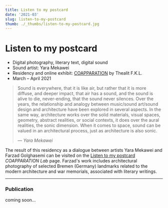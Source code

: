 ```yaml
---
title: Listen to my postcard
date: '2021-03'
slug: listen-to-my-postcard
thumb: ./_thumbs/listen-to-my-postcard.jpg
---
```


# Listen to my postcard

- Digital photography, literary text, digital sound
- Sound artist: Yara Mekawei
- Residency and online exhibit: [COAPPARATION](https://thealit.de/en/lab_coapparation) by Thealit F.K.L.
- March – April 2021

> Sound is everywhere, that it is like air, but rather that it is more diffuse, and deeper impact, that air has a sound, and the sound is alive to die, never-ending, that the sound never silences. Over the years, the relationship and analogy between music/sound art/sound design and architecture have been explored in several aspects. In the same way, architecture works over the solid materials, visual spaces, geometry, abstract realities, or social contexts, it does over the aural realities, the sonic dimension. When it comes to space, sound can be valued in an architectural process, just as architecture is also sonic.
>
> — *Yara Mekawei*

<div class="gallery postcard" data-credits="Bremen 2020-21 © Farzad Golghasemi"></div>

The result of this residency as a dialogue between artists Yara Mekawei and Farzad Golghasemi can be visited on the [Listen to my postcard](https://www.thealit.de/lab/coapparation/en/listen-to-my-postcard) *COAPPARATION Lab* page. Farzad's work includes architectural photography of selected Bremen (Germany) landmarks related to the modern architecture and war memorials, associated with literary writings.

<div class="gallery postcard-web" data-credits="Screen captures from COAPPARATION LAB's Virtales Arbeitszimmer"></div>

<hr>

### Publication

coming soon...
